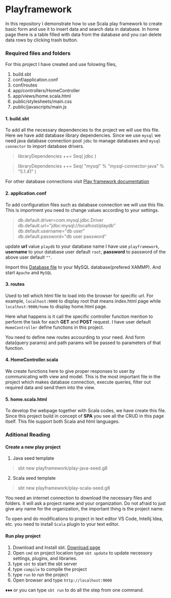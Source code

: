 # Playframework
In this repository I demonstrate how to use Scala play framework to create basic form and use it to insert data and search data in database.
In home page there is a table filled with data from the database and you can delete data rows by clicking trash button.

### Required files and folders

For this project I have created and use folowing files,
  1. build.sbt
  2. conf/application.conf
  3. conf/routes
  4. app/controllers/HomeController
  5. app/views/home.scala.html
  6. public/stylesheets/main.css
  7. public/javascripts/main.js

#### 1. build.sbt
To add all the necessary dependencies to the project we will use this file.
Here we have add database library dependencies. 
Since we use `mysql` we need java database connection pool `jdbc` to manage databases and `mysql connector` to import database drivers.

>libraryDependencies ++= Seq(
  jdbc
)

>libraryDependencies ++= Seq(
  "mysql" % "mysql-connector-java" % "5.1.41"
)

For other database connections visit [Play framework documentation](https://www.playframework.com/documentation/2.8.x/AccessingAnSQLDatabase#Databases-configuration)

#### 2. application.conf
To add configuration files such as database connection we will use this file.
This is importnent you need to change values according to your settings.

>db.default.driver=com.mysql.jdbc.Driver<br>
db.default.url="jdbc:mysql://localhost/playdb"<br>
db.default.username="db user"<br>
db.default.password="db user password"

update **url** value `playdb` to your database name I have use `playframework`,
**username** to your database user default `root`,
**password** to password of the above user default `""`.

Import this [Database file](../playframework.sql) to your MySQL database(prefered XAMMP).
And start `Apache` and `MySQL`

#### 3. routes
Used to tell which html file to load into the browser for specific url.
For example, `localhost:9000` to display root that means index.html page while `localhost:9000/home` to display home.html page.

Here what happens is it call the specific controller function mention to perform the task for each **GET** and **POST** request.
I have user default `HomeController` define functions in this project.

You need to define new routes accourding to your need.
And form data(query params) and path params will be passed to parameters of that function.

#### 4. HomeController.scala
We create functions here to give proper responses to user by communicating with view and model.
This is the most important file in the project which makes database connection,
execute queries, filter out required data and send them into the view.

#### 5. home.scala.html
To develop the webpage together with Scala codes, we have create this file.
Since this project build in concept of **SPA** you see all the CRUD in this page itself. 
This file support both Scala and html languages.

### Aditional Reading

#### Create a new play project

1. Java seed template
> sbt new playframework/play-java-seed.g8

2. Scala seed template
> sbt new playframework/play-scala-seed.g8

 You need an internet connection to download the necessary files and folders.
 it will ask a project name and your organization. 
 Do not afraid to just give any name for the organization,
 the important thing is the project name.
 
 To open and do modifications to project in text editor VS Code, Intellij Idea, etc. you need to install `Scala` plugin to your text editor. 

#### Run play project

1. Download and Install sbt. [Download page](https://www.scala-sbt.org/download.html)
2. Open `cmd` on project location type `sbt update` to update necessory settings, plugins, and libraries.
3. type `sbt` to start the sbt server
4. type `compile` to compile the project
5. type `run` to run the project
6. Open browser and type `http://localhost:9000`

♦♦♦ or you can type `sbt run` to do all the step from one command.

